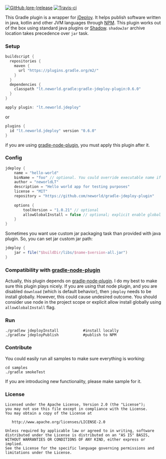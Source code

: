 [![GitHub (pre-)release](https://img.shields.io/github/release/neworld/gradle-jdeploy-plugin/all.svg)](https://github.com/neworld/gradle-jdeploy-plugin)
[![Travis-ci](https://travis-ci.org/neworld/gradle-jdeploy-plugin.svg?branch=master)](https://travis-ci.org/neworld/gradle-jdeploy-plugin)


This Gradle plugin is a wrapper for [jDeploy](https://github.com/shannah/jdeploy). 
It helps publish software written in java, kotlin and other JVM languages through [NPM](https://www.npmjs.com/).
This plugin works out of the box using standard java plugins or [Shadow](https://github.com/johnrengelman/shadow).
`shadowJar` archive location takes precedence over `jar` task.

### Setup
 
```groovy
buildscript {
  repositories {
    maven {
      url "https://plugins.gradle.org/m2/"
    }
  }
  dependencies {
    classpath "lt.neworld.gradle:gradle-jdeploy-plugin:0.6.0"
  }
}

apply plugin: "lt.neworld.jdeploy"
```

or

```groovy
plugins {
  id "lt.neworld.jdeploy" version "0.6.0"
}
```

if you are using [gradle-node-plugin](https://github.com/srs/gradle-node-plugin), you must apply this plugin after it.

### Config

```groovy
jdeploy {
    name = "hello-world"
    binName = "foo" // optional. You could override executable name if you wish. Otherwise uses name
    author = "neworldLT"
    description = "Hello world app for testing purposes"
    license = "MIT"
    repository = "https://github.com/neworld/gradle-jdeploy-plugin"
    
    options {
        toolVersion = "1.0.21" // optional
        allowGlobalInstall = false // optional; explicit enable global install of jdeploy
    }
}
```

Sometimes you want use custom jar packaging task than provided with java plugin.
So, you can set jar custom jar path:
```groovy
jdeploy {
    jar = file("$buildDir/libs/$name-$version-all.jar")
}
```

### Compatibility with [gradle-node-plugin](https://github.com/srs/gradle-node-plugin)

Actually, this plugin depends on [gradle-node-plugin](https://github.com/srs/gradle-node-plugin).
I do my best to make sure this plugin plays nicely.
If you are using that node plugin, and you are disabled `download` (which is default behavior), then `jdeploy` needs to be install globally.
However, this could cause undesired outcome.
You should consider use node in the project scope or explicit allow install globally using `allowGlobalInstall` flag.

### Run
```
./gradlew jdeployInstall           #install locally
./gradlew jdeployPublish           #publish to NPM
```

### Contribute

You could easily run all samples to make sure everything is working:
```
cd samples
./gradle smokeTest
```

If you are introducing new functionality, please make sample for it.

### License

```
Licensed under the Apache License, Version 2.0 (the "License");
you may not use this file except in compliance with the License.
You may obtain a copy of the License at

   http://www.apache.org/licenses/LICENSE-2.0

Unless required by applicable law or agreed to in writing, software
distributed under the License is distributed on an "AS IS" BASIS,
WITHOUT WARRANTIES OR CONDITIONS OF ANY KIND, either express or implied.
See the License for the specific language governing permissions and
limitations under the License.
```
